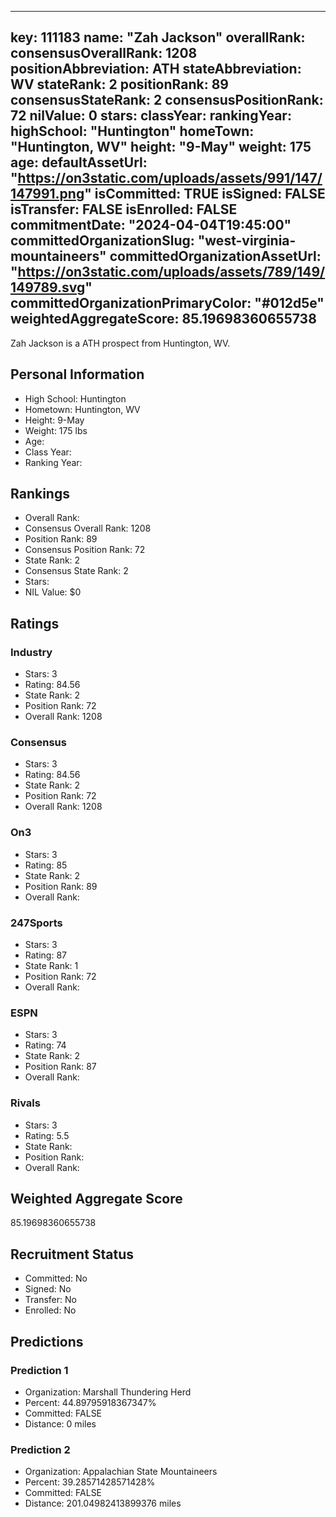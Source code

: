 ---
  key: 111183
  name: "Zah Jackson"
  overallRank: 
  consensusOverallRank: 1208
  positionAbbreviation: ATH
  stateAbbreviation: WV
  stateRank: 2
  positionRank: 89
  consensusStateRank: 2
  consensusPositionRank: 72
  nilValue: 0
  stars: 
  classYear: 
  rankingYear: 
  highSchool: "Huntington"
  homeTown: "Huntington, WV"
  height: "9-May"
  weight: 175
  age: 
  defaultAssetUrl: "https://on3static.com/uploads/assets/991/147/147991.png"
  isCommitted: TRUE
  isSigned: FALSE
  isTransfer: FALSE
  isEnrolled: FALSE
  commitmentDate: "2024-04-04T19:45:00"
  committedOrganizationSlug: "west-virginia-mountaineers"
  committedOrganizationAssetUrl: "https://on3static.com/uploads/assets/789/149/149789.svg"
  committedOrganizationPrimaryColor: "#012d5e"
  weightedAggregateScore: 85.19698360655738
  ---
  
  Zah Jackson is a ATH prospect from Huntington, WV.
  
  ## Personal Information
  - High School: Huntington
  - Hometown: Huntington, WV
  - Height: 9-May
  - Weight: 175 lbs
  - Age: 
  - Class Year: 
  - Ranking Year: 
  
  ## Rankings
  - Overall Rank: 
  - Consensus Overall Rank: 1208
  - Position Rank: 89
  - Consensus Position Rank: 72
  - State Rank: 2
  - Consensus State Rank: 2
  - Stars: 
  - NIL Value: $0
  
  ## Ratings
  
  ### Industry
  - Stars: 3
  - Rating: 84.56
  - State Rank: 2
  - Position Rank: 72
  - Overall Rank: 1208
  
  ### Consensus
  - Stars: 3
  - Rating: 84.56
  - State Rank: 2
  - Position Rank: 72
  - Overall Rank: 1208
  
  ### On3
  - Stars: 3
  - Rating: 85
  - State Rank: 2
  - Position Rank: 89
  - Overall Rank: 
  
  ### 247Sports
  - Stars: 3
  - Rating: 87
  - State Rank: 1
  - Position Rank: 72
  - Overall Rank: 
  
  ### ESPN
  - Stars: 3
  - Rating: 74
  - State Rank: 2
  - Position Rank: 87
  - Overall Rank: 
  
  ### Rivals
  - Stars: 3
  - Rating: 5.5
  - State Rank: 
  - Position Rank: 
  - Overall Rank: 
  
  ## Weighted Aggregate Score
  85.19698360655738
  
  ## Recruitment Status
  - Committed: No
  - Signed: No
  - Transfer: No
  - Enrolled: No
  
  
  
  ## Predictions
  
  ### Prediction 1
  - Organization: Marshall Thundering Herd
  - Percent: 44.89795918367347%
  - Committed: FALSE
  - Distance: 0 miles
  
  ### Prediction 2
  - Organization: Appalachian State Mountaineers
  - Percent: 39.28571428571428%
  - Committed: FALSE
  - Distance: 201.04982413899376 miles
  